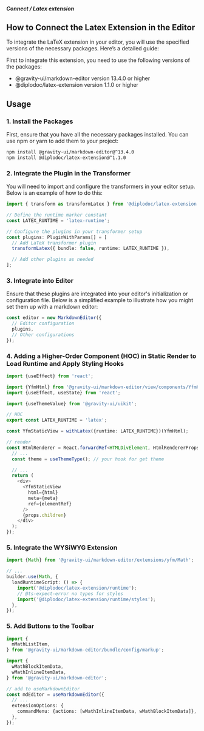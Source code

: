 ##### Connect / Latex extension

## How to Connect the Latex Extension in the Editor

To integrate the LaTeX extension in your editor, you will use the specified versions of the necessary packages. Here’s a detailed guide:

First to integrate this extension, you need to use the following versions of the packages:

- @gravity-ui/markdown-editor version 13.4.0 or higher
- @diplodoc/latex-extension version 1.1.0 or higher

## Usage

### 1. Install the Packages

First, ensure that you have all the necessary packages installed. You can use npm or yarn to add them to your project:

```bash
npm install @gravity-ui/markdown-editor@^13.4.0
npm install @diplodoc/latex-extension@^1.1.0
```


### 2. Integrate the Plugin in the Transformer

You will need to import and configure the transformers in your editor setup. Below is an example of how to do this:

```typescript
import { transform as transformLatex } from '@diplodoc/latex-extension';

// Define the runtime marker constant
const LATEX_RUNTIME = 'latex-runtime';

// Configure the plugins in your transformer setup
const plugins: PluginWithParams[] = [
  // Add LaTeX transformer plugin
  transformLatex({ bundle: false, runtime: LATEX_RUNTIME }),

  // Add other plugins as needed
];
```

### 3. Integrate into Editor

Ensure that these plugins are integrated into your editor's initialization or configuration file. Below is a simplified example to illustrate how you might set them up with a markdown editor:

```ts
const editor = new MarkdownEditor({
  // Editor configuration
  plugins,
  // Other configurations
});
```

### 4. Adding a Higher-Order Component (HOC) in Static Render to Load Runtime and Apply Styling Hooks

```ts
import {useEffect} from 'react';

import {YfmHtml} from '@gravity-ui/markdown-editor/view/components/YfmHtml';
import {useEffect, useState} from 'react';

import {useThemeValue} from '@gravity-ui/uikit';

// HOC
export const LATEX_RUNTIME = 'latex';

const YfmStaticView = withLatex({runtime: LATEX_RUNTIME})(YfmHtml);

// render
const HtmlRenderer = React.forwardRef<HTMLDivElement, HtmlRendererProps>((props, ref) => {
  // ...
  const theme = useThemeType(); // your hook for get theme

  // ...
  return (
    <div>
      <YfmStaticView
        html={html}
        meta={meta}
        ref={elementRef}
      />
      {props.children}
    </div>
  );
});

```


### 5. Integrate the WYSiWYG Extension

```ts
import {Math} from '@gravity-ui/markdown-editor/extensions/yfm/Math';

// ...
builder.use(Math, {
  loadRuntimeScript: () => {
    import('@diplodoc/latex-extension/runtime');
    // @ts-expect-error no types for styles
    import('@diplodoc/latex-extension/runtime/styles');
  },
});
```

### 5. Add Buttons to the Toolbar

```ts
import {
  mMathListItem,
} from '@gravity-ui/markdown-editor/bundle/config/markup';

import {
  wMathBlockItemData,
  wMathInlineItemData,
} from '@gravity-ui/markdown-editor';

// add to useMarkdownEditor
const mdEditor = useMarkdownEditor({
  // ...
  extensionOptions: {
    commandMenu: {actions: [wMathInlineItemData, wMathBlockItemData]},
  },
});


```

